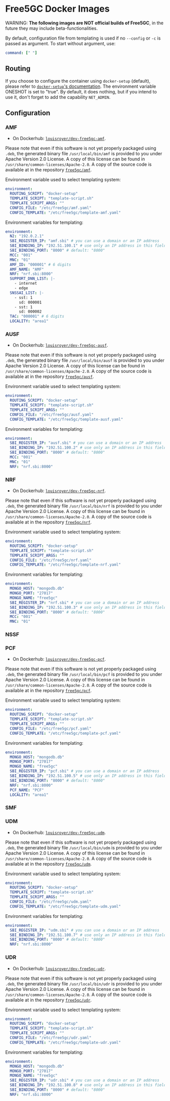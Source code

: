 # Free5GC Docker Images
WARNING: **The following images are NOT official builds of Free5GC**, in the future they may include beta-functionalities.

By default, configuration file from templating is used if no `--config` or `-c` is passed as argument. To start without argument, use:

```yaml
command: [" "]
```

## Routing
If you choose to configure the container using `docker-setup` (default), please refer to [`docker-setup`'s documentation](https://github.com/louisroyer/docker-setup). The environment variable ONESHOT is set to "true".
By default, it does nothing, but if you intend to use it, don't forget to add the capability `NET_ADMIN`.

## Configuration
### AMF
- On Dockerhub: [`louisroyer/dev-free5gc-amf`](https://hub.docker.com/r/louisroyer/dev-free5gc-amf). 

Please note that even if this software is not yet properly packaged using `.deb`, the generated binary file `/usr/local/bin/amf` is provided to you under Apache Version 2.0 License. A copy of this license can be found in `/usr/share/common-licenses/Apache-2.0`.
A copy of the source code is available at in the repository [`free5gc/amf`](https://github.com/free5gc/amf).

Environment variable used to select templating system:
```yaml
environment:
  ROUTING_SCRIPT: "docker-setup"
  TEMPLATE_SCRIPT: "template-script.sh"
  TEMPLATE_SCRIPT_ARGS: ""
  CONFIG_FILE: "/etc/free5gc/amf.yaml"
  CONFIG_TEMPLATE: "/etc/free5gc/template-amf.yaml"
```

Environment variables for templating:
```yaml
environment:
  N2: "192.0.2.1"
  SBI_REGISTER_IP: "amf.sbi" # you can use a domain or an IP address
  SBI_BINDING_IP: "192.51.100.1" # use only an IP address in this field
  SBI_BINDING_PORT: "8000" # default: "8000"
  MCC: "001"
  MNC: "01"
  AMF_ID: "000001" # 6 digits
  AMF_NAME: "AMF"
  NRF: "nrf.sbi:8000"
  SUPPORT_DNN_LIST: |-
    - internet
    - edge
  SNSSAI_LIST: |-
    - sst: 1
      sd: 000001
    - sst: 1
      sd: 000002
  TAC: "000001" # 6 digits
  LOCALITY: "area1"
```

### AUSF
- On Dockerhub: [`louisroyer/dev-free5gc-ausf`](https://hub.docker.com/r/louisroyer/dev-free5gc-ausf). 

Please note that even if this software is not yet properly packaged using `.deb`, the generated binary file `/usr/local/bin/ausf` is provided to you under Apache Version 2.0 License. A copy of this license can be found in `/usr/share/common-licenses/Apache-2.0`.
A copy of the source code is available at in the repository [`free5gc/ausf`](https://github.com/free5gc/ausf).

Environment variable used to select templating system:
```yaml
environment:
  ROUTING_SCRIPT: "docker-setup"
  TEMPLATE_SCRIPT: "template-script.sh"
  TEMPLATE_SCRIPT_ARGS: ""
  CONFIG_FILE: "/etc/free5gc/ausf.yaml"
  CONFIG_TEMPLATE: "/etc/free5gc/template-ausf.yaml"
```

Environment variables for templating:
```yaml
environment:
  SBI_REGISTER_IP: "ausf.sbi" # you can use a domain or an IP address
  SBI_BINDING_IP: "192.51.100.2" # use only an IP address in this field
  SBI_BINDING_PORT: "8000" # default: "8000"
  MCC: "001"
  MNC: "01"
  NRF: "nrf.sbi:8000"
```


### NRF
- On Dockerhub: [`louisroyer/dev-free5gc-nrf`](https://hub.docker.com/r/louisroyer/dev-free5gc-nrf). 

Please note that even if this software is not yet properly packaged using `.deb`, the generated binary file `/usr/local/bin/nrf` is provided to you under Apache Version 2.0 License. A copy of this license can be found in `/usr/share/common-licenses/Apache-2.0`.
A copy of the source code is available at in the repository [`free5gc/nrf`](https://github.com/free5gc/nrf).

Environment variable used to select templating system:
```yaml
environment:
  ROUTING_SCRIPT: "docker-setup"
  TEMPLATE_SCRIPT: "template-script.sh"
  TEMPLATE_SCRIPT_ARGS: ""
  CONFIG_FILE: "/etc/free5gc/nrf.yaml"
  CONFIG_TEMPLATE: "/etc/free5gc/template-nrf.yaml"
```

Environment variables for templating:
```yaml
environment:
  MONGO_HOST: "mongodb.db"
  MONGO_PORT: "27017"
  MONGO_NAME: "free5gc"
  SBI_REGISTER_IP: "nrf.sbi" # you can use a domain or an IP address
  SBI_BINDING_IP: "192.51.100.3" # use only an IP address in this field
  SBI_BINDING_PORT: "8000" # default: "8000"
  MCC: "001"
  MNC: "01"
```

### NSSF

### PCF
- On Dockerhub: [`louisroyer/dev-free5gc-pcf`](https://hub.docker.com/r/louisroyer/dev-free5gc-pcf). 

Please note that even if this software is not yet properly packaged using `.deb`, the generated binary file `/usr/local/bin/pcf` is provided to you under Apache Version 2.0 License. A copy of this license can be found in `/usr/share/common-licenses/Apache-2.0`.
A copy of the source code is available at in the repository [`free5gc/pcf`](https://github.com/free5gc/pcf).

Environment variable used to select templating system:
```yaml
environment:
  ROUTING_SCRIPT: "docker-setup"
  TEMPLATE_SCRIPT: "template-script.sh"
  TEMPLATE_SCRIPT_ARGS: ""
  CONFIG_FILE: "/etc/free5gc/pcf.yaml"
  CONFIG_TEMPLATE: "/etc/free5gc/template-pcf.yaml"
```

Environment variables for templating:
```yaml
environment:
  MONGO_HOST: "mongodb.db"
  MONGO_PORT: "27017"
  MONGO_NAME: "free5gc"
  SBI_REGISTER_IP: "pcf.sbi" # you can use a domain or an IP address
  SBI_BINDING_IP: "192.51.100.5" # use only an IP address in this field
  SBI_BINDING_PORT: "8000" # default: "8000"
  NRF: "nrf.sbi:8000"
  PCF_NAME: "PCF"
  LOCALITY: "area1"
```

### SMF

### UDM
- On Dockerhub: [`louisroyer/dev-free5gc-udm`](https://hub.docker.com/r/louisroyer/dev-free5gc-udm). 

Please note that even if this software is not yet properly packaged using `.deb`, the generated binary file `/usr/local/bin/udm` is provided to you under Apache Version 2.0 License. A copy of this license can be found in `/usr/share/common-licenses/Apache-2.0`.
A copy of the source code is available at in the repository [`free5gc/udm`](https://github.com/free5gc/udm).

Environment variable used to select templating system:
```yaml
environment:
  ROUTING_SCRIPT: "docker-setup"
  TEMPLATE_SCRIPT: "template-script.sh"
  TEMPLATE_SCRIPT_ARGS: ""
  CONFIG_FILE: "/etc/free5gc/udm.yaml"
  CONFIG_TEMPLATE: "/etc/free5gc/template-udm.yaml"
```

Environment variables for templating:
```yaml
environment:
  SBI_REGISTER_IP: "udm.sbi" # you can use a domain or an IP address
  SBI_BINDING_IP: "192.51.100.7" # use only an IP address in this field
  SBI_BINDING_PORT: "8000" # default: "8000"
  NRF: "nrf.sbi:8000"
```

### UDR
- On Dockerhub: [`louisroyer/dev-free5gc-udr`](https://hub.docker.com/r/louisroyer/dev-free5gc-udr). 

Please note that even if this software is not yet properly packaged using `.deb`, the generated binary file `/usr/local/bin/udr` is provided to you under Apache Version 2.0 License. A copy of this license can be found in `/usr/share/common-licenses/Apache-2.0`.
A copy of the source code is available at in the repository [`free5gc/udr`](https://github.com/free5gc/udr).

Environment variable used to select templating system:
```yaml
environment:
  ROUTING_SCRIPT: "docker-setup"
  TEMPLATE_SCRIPT: "template-script.sh"
  TEMPLATE_SCRIPT_ARGS: ""
  CONFIG_FILE: "/etc/free5gc/udr.yaml"
  CONFIG_TEMPLATE: "/etc/free5gc/template-udr.yaml"
```

Environment variables for templating:
```yaml
environment:
  MONGO_HOST: "mongodb.db"
  MONGO_PORT: "27017"
  MONGO_NAME: "free5gc"
  SBI_REGISTER_IP: "udr.sbi" # you can use a domain or an IP address
  SBI_BINDING_IP: "192.51.100.8" # use only an IP address in this field
  SBI_BINDING_PORT: "8000" # default: "8000"
  NRF: "nrf.sbi:8000"
```
